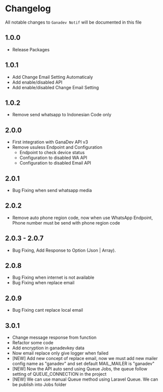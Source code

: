 # Changelog
All notable changes to `Ganadev Notif` will be documented in this file

## 1.0.0
- Release Packages

## 1.0.1
- Add Change Email Setting Automaticaly
- Add enable/disabled API
- Add enable/disabled Change Email Setting

## 1.0.2
- Remove send whatsapp to Indonesian Code only

## 2.0.0
- First integration with GanaDev API v3
- Remove usuless Endpoint and Configuration
  - Endpoint to check device status
  - Configuration to disabled WA API
  - Configuration to disabled Email API
## 2.0.1
- Bug Fixing when send whatsapp media

## 2.0.2
- Remove auto phone region code, now when use WhatsApp Endpoint, Phone number must be send with phone region code

## 2.0.3 - 2.0.7
- Bug Fixing, Add Response to Option (Json | Array).

## 2.0.8
- Bug Fixing when internet is not available
- Bug Fixing when replace email

## 2.0.9
- Bug Fixing cant replace local email

## 3.0.1
- Change message response from function
- Refactor some code
- Add encryption in ganadevkey data
- Now email replace only give logger when failed
- [NEW] Add new concept of replace email, now we must add new mailer config name as "ganadev" and set default MAIL_MAILER is "ganadev"
- [NEW] Now the API auto send using Queue Jobs, the queue follow setting of QUEUE_CONNECTION in the project
- [NEW] We can use manual Queue method using Laravel Queue. We can be publish into Jobs folder